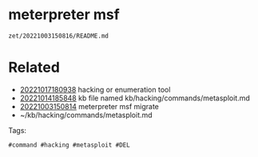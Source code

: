 # meterpreter msf

` zet/20221003150816/README.md `

# Related

- [20221017180938](/zet/20221017180938/README.md) hacking or enumeration tool
- [20221014185848](/zet/20221014185848/README.md) kb file named kb/hacking/commands/metasploit.md
- [20221003150814](/zet/20221003150814/README.md) meterpreter msf migrate
- ~/kb/hacking/commands/metasploit.md

Tags:

    #command #hacking #metasploit #DEL

